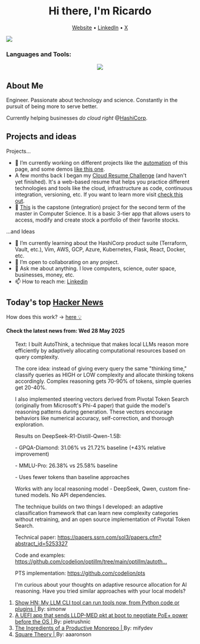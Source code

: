 
<!-- This is an HTML comment in your markdown file -->

<h1 align="center">Hi there, I'm Ricardo</h1>
<p align="center">
  <a href="https://ricardorompar.com" target="_blank">Website</a> •
  <a href="https://www.linkedin.com/in/ricardorompar/" target="_blank">LinkedIn</a> •
  <a href="https://twitter.com/ricardorompar" target="_blank">X</a>
</p>
<img src="https://badges.pufler.dev/visits/{ricardorompar}/{ricardorompar}"/>

<h3 align="left">Languages and Tools:</h3>
<p align="center">
  <a href="https://skillicons.dev" target="_blank">
    <img src="https://skillicons.dev/icons?i=terraform,aws,gcp,azure,git,python,kubernetes,react,js,docker,ubuntu" />
  </a>
</p>

<h2>About Me</h2>
Engineer. Passionate about technology and science. Constantly in the pursuit of being more to serve better.

Currently helping businesses <i>do cloud right</i> @<a href="https://github.com/hashicorp" target="_blank">HashiCorp</a>.

<h2>Projects and ideas</h2>
Projects...
<ul>
  <li>🔭 I’m currently working on different projects like the <a href="https://github.com/ricardorompar/ricardorompar/blob/main/automate.py">automation</a> of this page, and some demos <a href="https://github.com/ricardorompar/boundary-ansible-demo">like this one</a>.
  </li>

  <li >A few months back I began my <a href="https://github.com/ricardorompar/cloudResumeChallenge">Cloud Resume Challenge</a> (and haven't yet finished). It's a web-based resume that helps you practice different technologies and tools like the cloud, infrastructure as code, continuous integration, versioning, etc. If you want to learn more visit <a href="https://cloudresumechallenge.dev/docs/the-challenge/aws/" target="_blank">check this out</a>.
  </li>

  <li>🔭 <a href="https://github.com/ricardorompar/capstoneT2">This</a> is the capstone (integration) project for the second term of the master in Computer Science. It is a basic 3-tier app that allows users to access, modify and create stock a portfolio of their favorite stocks.
  </li>
</ul>
...and Ideas
<ul>
  <li>🌱 I’m currently learning about the HashiCorp product suite (Terraform, Vault, etc.), Vim, AWS, GCP, Azure, Kubernetes, Flask, React, Docker, etc.
  </li>
  <li>👯 I’m open to collaborating on any project.</li>
  <li>💬 Ask me about anything. I love computers, science, outer space, businesses, money, etc.</li>
  <li>📫 How to reach me: <a href="https://www.linkedin.com/in/ricardorompar/" target="_blank">Linkedin</a></li>
</ul>

<h2>Today's top <a href='https://news.ycombinator.com/' target="_blank">Hacker News</a></h2>
How does this work? -> <a href='./AUTOMATIC.md'>here 💡</a>

<h4>Check the latest news from: Wed 28 May 2025</h4>
<ol>
<p>
Text: I built AutoThink, a technique that makes local LLMs reason more efficiently by adaptively allocating computational resources based on query complexity.<p>The core idea: instead of giving every query the same &quot;thinking time,&quot; classify queries as HIGH or LOW complexity and allocate thinking tokens accordingly. Complex reasoning gets 70-90% of tokens, simple queries get 20-40%.<p>I also implemented steering vectors derived from Pivotal Token Search (originally from Microsoft&#x27;s Phi-4 paper) that guide the model&#x27;s reasoning patterns during generation. These vectors encourage behaviors like numerical accuracy, self-correction, and thorough exploration.<p>Results on DeepSeek-R1-Distill-Qwen-1.5B:<p>- GPQA-Diamond: 31.06% vs 21.72% baseline (+43% relative improvement)<p>- MMLU-Pro: 26.38% vs 25.58% baseline<p>- Uses fewer tokens than baseline approaches<p>Works with any local reasoning model - DeepSeek, Qwen, custom fine-tuned models. No API dependencies.<p>The technique builds on two things I developed: an adaptive classification framework that can learn new complexity categories without retraining, and an open source implementation of Pivotal Token Search.<p>Technical paper: <a href="https:&#x2F;&#x2F;papers.ssrn.com&#x2F;sol3&#x2F;papers.cfm?abstract_id=5253327" rel="nofollow">https:&#x2F;&#x2F;papers.ssrn.com&#x2F;sol3&#x2F;papers.cfm?abstract_id=5253327</a><p>Code and examples: <a href="https:&#x2F;&#x2F;github.com&#x2F;codelion&#x2F;optillm&#x2F;tree&#x2F;main&#x2F;optillm&#x2F;autothink">https:&#x2F;&#x2F;github.com&#x2F;codelion&#x2F;optillm&#x2F;tree&#x2F;main&#x2F;optillm&#x2F;autoth...</a><p>PTS implementation: <a href="https:&#x2F;&#x2F;github.com&#x2F;codelion&#x2F;pts">https:&#x2F;&#x2F;github.com&#x2F;codelion&#x2F;pts</a><p>I&#x27;m curious about your thoughts on adaptive resource allocation for AI reasoning. Have you tried similar approaches with your local models? </br>
</p>

<li>
    <a href=https://simonwillison.net/2025/May/27/llm-tools/ target="_blank">
        Show HN: My LLM CLI tool can run tools now, from Python code or plugins |
    </a>
    By: simonw
</li>

<li>
    <a href=https://roderickkhan.com/posts/2025-05-16-poe-uefi-solution target="_blank">
        A UEFI app that sends LLDP-MED pkt at boot to negotiate PoE+ power before the OS |
    </a>
    By: pietrushnic
</li>

<li>
    <a href=https://blog.swgillespie.me/posts/monorepo-ingredients/ target="_blank">
        The Ingredients of a Productive Monorepo |
    </a>
    By: mifydev
</li>

<li>
    <a href=https://aaronson.org/blog/square-theory target="_blank">
        Square Theory |
    </a>
    By: aaaronson
</li>
</ol>